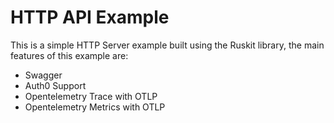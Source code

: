 # HTTP API Example

This is a simple HTTP Server example built using the Ruskit library, the main features of this example are:

- Swagger
- Auth0 Support
- Opentelemetry Trace with OTLP
- Opentelemetry Metrics with OTLP
